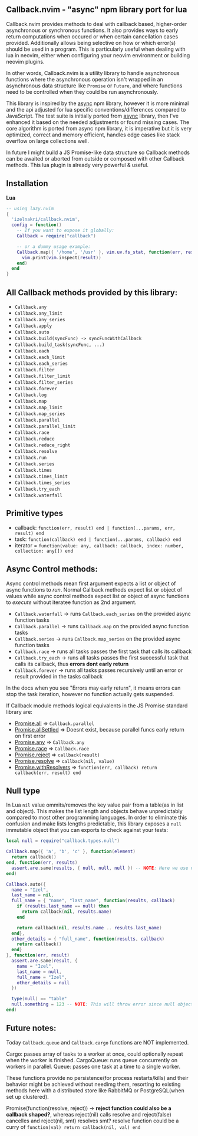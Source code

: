 ## Callback.nvim - "async" npm library port for lua

Callback.nvim provides methods to deal with callback based, higher-order asynchronous or synchronous functions. It also
provides ways to early return computations when occured or when certain cancellation cases provided. Additionally allows
being selective on how or which error(s) should be used in a program. This is particularly useful when dealing with lua
in neovim, either when configuring your neovim environment or building neovim plugins.

In other words, Callback.nvim is a utility library to handle asynchronous functions where the asynchronous operation
isn't wrapped in an asynchronous data structure like `Promise` or `Future`, and where functions need to be controlled
when they could be run asynchronously.

This library is inspired by the [async](https://www.npmjs.com/package/async) npm library, however it is more minimal 
and the api adjusted for lua specific conventions/differences compared to JavaScript. The test suite is initially ported 
from [async](https://www.npmjs.com/package/async) library, then I've enhanced it based on the needed adjustments or 
found missing cases. The core algorithm is ported from async npm library, it is imperative but it is very optimized, 
correct and memory efficient, handles edge cases like stack overflow on large collections well.

In future I might build a JS Promise-like data structure so Callback methods can be awaited or aborted from outside or
composed with other Callback methods. This lua plugin is already very powerful & useful.

## Installation

**Lua**

```lua
-- using lazy.nvim
{
  'izelnakri/callback.nvim',
  config = function()
    -- If you want to expose it globally:
    Callback = require("callback")

    -- or a dummy usage example:
    Callback.map({ '/home', '/usr' }, vim.uv.fs_stat, function(err, result) 
      vim.print(vim.inspect(result)) 
    end)
  end
}
```

## All Callback methods provided by this library:

- `Callback.any`
- `Callback.any_limit`
- `Callback.any_series`
- `Callback.apply`
- `Callback.auto`
- `Callback.build(syncFunc) -> syncFuncWithCallback`
- `Callback.build_task(syncFunc, ...)`
- `Callback.each`
- `Callback.each_limit`
- `Callback.each_series`
- `Callback.filter`
- `Callback.filter_limit`
- `Callback.filter_series`
- `Callback.forever`
- `Callback.log`
- `Callback.map`
- `Callback.map_limit`
- `Callback.map_series`
- `Callback.parallel`
- `Callback.parallel_limit`
- `Callback.race`
- `Callback.reduce`
- `Callback.reduce_right`
- `Callback.resolve`
- `Callback.run`
- `Callback.series`
- `Callback.times`
- `Callback.times_limit`
- `Callback.times_series`
- `Callback.try_each`
- `Callback.waterfall`

## Primitive types

- callback: `function(err, result) end | function(...params, err, result) end`
- task: `function(callback) end | function(...params, callback) end`
- iterator = `function(value: any, callback: callback, index: number, collection: any[]) end`

## Async Control methods:

Async control methods mean first argument expects a list or object of async functions to *run*. Normal Callback methods
expect list or object of values while async control methods expect list or object of async functions to *execute* 
without iteratee function as 2nd argument.

- `Callback.waterfall` -> runs `Callback.each_series` on the provided async function tasks
- `Callback.parallel` -> runs `Callback.map` on the provided async function tasks
- `Callback.series` -> runs `Callback.map_series` on the provided async function tasks
- `Callback.race` -> runs all tasks passes the first task that calls its callback
- `Callback.try_each` -> runs all tasks passes the first successful task that calls its callback, thus **errors dont early return**
- `Callback.forever` -> runs all tasks passes recursively until an error or result provided in the tasks callback


In the docs when you see "Errors may early return", it means errors can stop the task iteration, however no function actually gets suspended.

If Callback module methods logical equivalents in the JS Promise standard library are:

- [Promise.all](https://developer.mozilla.org/en-US/docs/Web/JavaScript/Reference/Global_Objects/Promise/all) => `Callback.parallel`
- [Promise.allSettled](https://developer.mozilla.org/en-US/docs/Web/JavaScript/Reference/Global_Objects/Promise/allSettled) => Doesnt exist, because parallel funcs early return on first error
- [Promise.any](https://developer.mozilla.org/en-US/docs/Web/JavaScript/Reference/Global_Objects/Promise/any) => `Callback.any`
- [Promise.race](https://developer.mozilla.org/en-US/docs/Web/JavaScript/Reference/Global_Objects/Promise/race) => `Callback.race`
- [Promise.reject](https://developer.mozilla.org/en-US/docs/Web/JavaScript/Reference/Global_Objects/Promise/reject) => `callback(result)`
- [Promise.resolve](https://developer.mozilla.org/en-US/docs/Web/JavaScript/Reference/Global_Objects/Promise/resolve) => `callback(nil, value)`
- [Promise.withResolvers](https://developer.mozilla.org/en-US/docs/Web/JavaScript/Reference/Global_Objects/Promise/resolve) => `function(err, callback) return callback(err, result) end`

## Null type

In Lua `nil` value ommits/removes the key value pair from a table(as in list and object). This makes the list length
and objects behave unpredictably compared to most other programming languages. In order to eliminate this confusion
and make lists lengths predictable, this library exposes a `null` immutable object that you can exports to check against
your tests:

```lua
local null = require("callback.types.null")

Callback.map({ 'a', 'b', 'c' }, function(element)
  return callback()
end, function(err, results)
  assert.are.same(results, { null, null, null }) -- NOTE: Here we use null objects instead of nil
end)

Callback.auto({
  name = "Izel",
  last_name = nil,
  full_name = { "name", "last_name", function(results, callback)
    if (results.last_name == null) then
      return callback(nil, results.name)
    end

    return callback(nil, results.name .. results.last_name)
  end},
  other_details = { "full_name", function(results, callback)
    return callback()
  end}
}, function(err, result)
  assert.are.same(result, {
    name = "Izel",
    last_name = null,
    full_name = "Izel",
    other_details = null
  })

  type(null) == "table"
  null.something = 123 -- NOTE: This will throw error since null objects are immutable!
end)

```

## Future notes:

Today `Callback.queue` and `Callback.cargo` functions are NOT implemented. 

Cargo: passes array of tasks to a worker at once, could optionally repeat when the worker is finished.
CargoQueue: runs queue concurrently on workers in parallel.
Queue: passes one task at a time to a single worker.

These functions provide no persistence(for process restarts/kills) and their behavior might be achieved without needimg 
them, resorting to existing methods here with a distributed store like RabbitMQ or PostgreSQL(when set up clustered).

Promise(function(resolve, reject)) -> **reject function could also be a callback shaped?**, whereas reject(nil) calls resolve and reject(false) cancelles and reject(nil, smt) resolves smt?
resolve function could be a curry of `function(val) return callback(nil, val) end`
